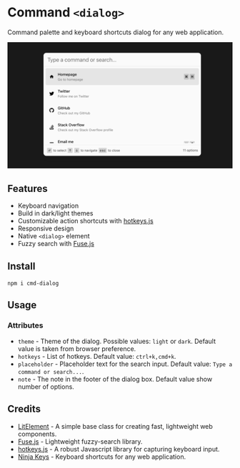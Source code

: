 # Command `<dialog>`

Command palette and keyboard shortcuts dialog for any web application.

![](./assets/cmd.dialog.light.png)

## Features

* Keyboard navigation
* Build in dark/light themes
* Customizable action shortcuts with [hotkeys.js](https://wangchujiang.com/hotkeys/)
* Responsive design
* Native `<dialog>` element
* Fuzzy search with [Fuse.js](https://fusejs.io/)

## Install

```shell
npm i cmd-dialog
```

## Usage


### Attributes

- `theme` - Theme of the dialog. Possible values: `light` or `dark`. Default value is taken from browser preference.
- `hotkeys` - List of hotkeys. Default value: `ctrl+k,cmd+k`.
- `placeholder` - Placeholder text for the search input. Default value: `Type a command or search...`.
- `note` - The note in the footer of the dialog box. Default value show number of options.

## Credits

- [LitElement](https://lit.dev/) - A simple base class for creating fast, lightweight web components.
- [Fuse.js](https://fusejs.io/) - Lightweight fuzzy-search library.
- [hotkeys.js](https://wangchujiang.com/hotkeys/) - A robust Javascript library for capturing keyboard input.
- [Ninja Keys](https://github.com/ssleptsov/ninja-keys) - Keyboard shortcuts for any web application.